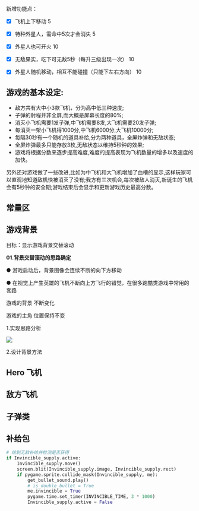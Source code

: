 新增功能点：

- [x] 飞机上下移动 5
- [x] 特种外星人，需命中5次才会消失 5
- [x] 外星人也可开火 10
- [x] 无敌果实，吃下可无敌5秒（每升三级出现一次） 10
- [x] 外星人随机移动，相互不能碰撞（只能下左右方向） 10



## 游戏的基本设定:

- 敌方共有大中小3款飞机，分为高中低三种速度;
- 子弹的射程并非全屏,而大概是屏幕长度的80%;
- 消灭小飞机需要1发子弹,中飞机需要8发,大飞机需要20发子弹;
- 每消灭一架小飞机得1000分,中飞机6000分,大飞机10000分;
- 每隔30秒有一个随机的道具补给,分为两种道具，全屏炸弹和无敌状态;
- 全屏炸弹最多只能存放3枚,无敌状态以维持5秒钟的效果;
- 游戏将根据分数来逐步提高难度,难度的提高表现为飞机数量的增多以及速度的加快。

另外还对游戏做了一些改进,比如为中飞机和大飞机增加了血槽的显示,这样玩家可以直观地知道敌机快被消灭了没有;我方有三次机会,每次被敌人消灭,新诞生的飞机会有5秒钟的安全期;游戏结束后会显示和更新游戏历史最高分数。



## 常量区



## 游戏背景

目标：显示游戏背景交替滚动

 

**01.背景交替滚动的思路确定**

● 游戏启动后，背景图像会连续不断的向下方移动

● 在视觉上产生英雄的飞机不断向上方飞行的错觉，在很多跑酷类游戏中常用的套路

  游戏的背景 不断变化

  游戏的主角 位置保持不变

1.实现思路分析



![](https://img-blog.csdnimg.cn/20191015223234534.png?x-oss-process=image/watermark,type_ZmFuZ3poZW5naGVpdGk,shadow_10,text_aHR0cHM6Ly9ibG9nLmNzZG4ubmV0L2xpbHlnZw==,size_16,color_FFFFFF,t_70)



2.设计背景方法

## Hero 飞机





## 敌方飞机





## 子弹类





## 补给包



```python
# 绘制无敌补给并检测是否获得
if Invincible_supply.active:
    Invincible_supply.move()
    screen.blit(Invincible_supply.image, Invincible_supply.rect)
    if pygame.sprite.collide_mask(Invincible_supply, me):
        get_bullet_sound.play()
        # is_double_bullet = True
        me.invincible = True
        pygame.time.set_timer(INVINCIBLE_TIME, 3 * 1000)
        Invincible_supply.active = False
```



